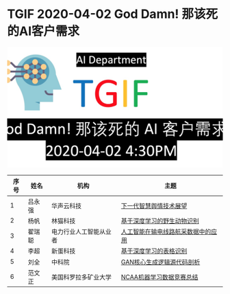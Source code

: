 # TGIF 2020-04-02 God Damn! 那该死的AI客户需求
![](Documents/2.jpg "")


| 序号 | 姓名 | 机构 | 主题 |
| ---- | ---- | ----|-----|
|1| 吕永强 | 华声云科技 | [下一代智慧舆情技术展望](Documents/20200402.吕永强.下一代智慧舆情预警技术展望.pptx)|
|2| 杨帆 | 林猫科技 | [基于深度学习的野生动物识别](https://www.bilibili.com/video/BV1Ug4y1b7hS?from=search&seid=4750154552516209193) |
|3| 翟瑞聪 | 电力行业人工智能从业者 | [人工智能在输电线路航采数据中的应用](Documents/人工智能在输电线路航采数据中的应用_20200402.pdf) |
|4| 李超 | 新蛋科技 | [基于深度学习的表格识别](Documents/TGIF李超基于深度学习表格识别.pptx)|
|5| 刘全 | 中科院 | [GAN核心生成逻辑源代码剖析](https://github.com/AIDepartment/TGIF/blob/master/2020-03-26/Document/Generative_Adversarial_Network.py)|
|6| 范文正 | 美国科罗拉多矿业大学 | [NCAA机器学习数据竞赛总结](Documents/NCAA.pptx)|
